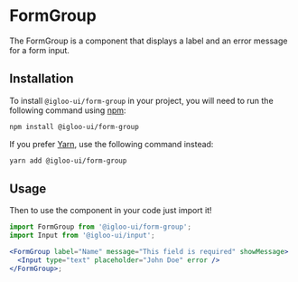 # FormGroup

The FormGroup is a component that displays a label and an error message for a form input.

<Example is="custom" />

<ReferenceLinks is="custom" />

## Installation

To install `@igloo-ui/form-group` in your project, you will need to run the following command using [npm](https://www.npmjs.com/):

```bash
npm install @igloo-ui/form-group
```

If you prefer [Yarn](https://classic.yarnpkg.com/en/), use the following command instead:

```bash
yarn add @igloo-ui/form-group
```

## Usage

Then to use the component in your code just import it!

```jsx
import FormGroup from '@igloo-ui/form-group';
import Input from '@igloo-ui/input';

<FormGroup label="Name" message="This field is required" showMessage>
  <Input type="text" placeholder="John Doe" error />
</FormGroup>;
```
